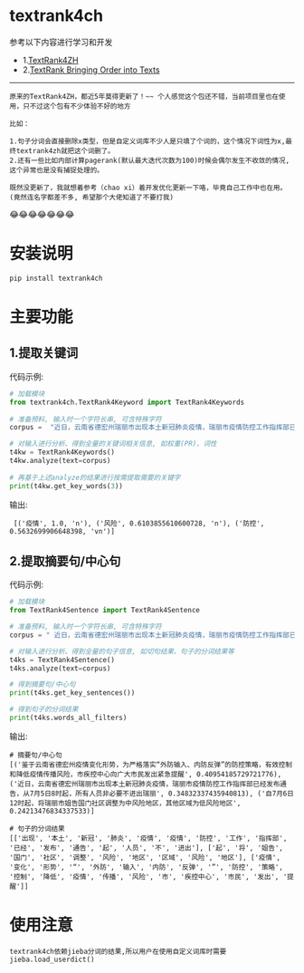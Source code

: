 textrank4ch
===========

参考以下内容进行学习和开发
- 1.[TextRank4ZH](https://github.com/someus/TextRank4ZH)
- 2.[TextRank Bringing Order into Texts](http://web.eecs.umich.edu/~mihalcea/papers/mihalcea.emnlp04.pdf)

---

    原来的TextRank4ZH，都近5年莫得更新了！~~ 个人感觉这个包还不错，当前项目里也在使用，只不过这个包有不少体验不好的地方

    比如：
    
    1.句子分词会直接删除x类型，但是自定义词库不少人是只填了个词的，这个情况下词性为x,最终textrank4zh就把这个词删了。
    2.还有一些比如内部计算pagerank(默认最大迭代次数为100)时候会偶尔发生不收敛的情况, 这个异常也是没有捕捉处理的。

    既然没更新了，我就想着参考（chao xi）着开发优化更新一下咯，毕竟自己工作中也在用。 
    (竟然连名字都差不多, 希望那个大佬知道了不要打我)
:joy::joy::joy::joy::joy::joy::joy:


安装说明
======

```shell
pip install textrank4ch
```

主要功能
====

1.提取关键词
-------

代码示例:

```python
# 加载模块
from textrank4ch.TextRank4Keyword import TextRank4Keywords
    
# 准备预料, 输入时一个字符长串, 可含特殊字符
corpus =  "近日，云南省德宏州瑞丽市出现本土新冠肺炎疫情，瑞丽市疫情防控工作指挥部已经发布通告，从7月5日8时起，所有人员非必要不进出瑞丽；自7月6日12时起，将瑞丽市姐告国门社区调整为中风险地区，其他区域为低风险地区。鉴于云南省德宏州疫情变化形势，为严格落实“外防输入、内防反弹”的防控策略，有效控制和降低疫情传播风险，市疾控中心向广大市民发出紧急提醒"

# 对输入进行分析、得到全量的关键词相关信息, 如权重(PR)、词性
t4kw = TextRank4Keywords()
t4kw.analyze(text=corpus)
    
# 再基于上述analyze的结果进行按需提取需要的关键字
print(t4kw.get_key_words(3))
```
输出:

     [('疫情', 1.0, 'n'), ('风险', 0.6103855610600728, 'n'), ('防控', 0.5632699906648398, 'vn')]


2.提取摘要句/中心句
-----------

代码示例:
```python
# 加载模块
from TextRank4Sentence import TextRank4Sentence

# 准备预料, 输入时一个字符长串, 可含特殊字符
corpus = " 近日，云南省德宏州瑞丽市出现本土新冠肺炎疫情，瑞丽市疫情防控工作指挥部已经发布通告，从7月5日8时起，所有人员非必要不进出瑞丽；自7月6日12时起，将瑞丽市姐告国门社区调整为中风险地区，其他区域为低风险地区。鉴于云南省德宏州疫情变化形势，为严格落实“外防输入、内防反弹”的防控策略，有效控制和降低疫情传播风险，市疾控中心向广大市民发出紧急提醒"

# 对输入进行分析、得到全量的句子信息, 如切句结果、句子的分词结果等
t4ks = TextRank4Sentence()
t4ks.analyze(text=corpus)

# 得到摘要句/中心句
print(t4ks.get_key_sentences())

# 得到句子的分词结果
print(t4ks.words_all_filters)
```

输出:

    # 摘要句/中心句
    [('鉴于云南省德宏州疫情变化形势，为严格落实“外防输入、内防反弹”的防控策略，有效控制和降低疫情传播风险，市疾控中心向广大市民发出紧急提醒', 0.40954185729721776), ('近日，云南省德宏州瑞丽市出现本土新冠肺炎疫情，瑞丽市疫情防控工作指挥部已经发布通告，从7月5日8时起，所有人员非必要不进出瑞丽', 0.34832337435940813), ('自7月6日12时起，将瑞丽市姐告国门社区调整为中风险地区，其他区域为低风险地区', 0.24213476834337533)]
    
    # 句子的分词结果
    [['出现', '本土', '新冠', '肺炎', '疫情', '疫情', '防控', '工作', '指挥部', '已经', '发布', '通告', '起', '人员', '不', '进出'], ['起', '将', '姐告', '国门', '社区', '调整', '风险', '地区', '区域', '风险', '地区'], ['疫情', '变化', '形势', '“', '外防', '输入', '内防', '反弹', '”', '防控', '策略', '控制', '降低', '疫情', '传播', '风险', '市', '疾控中心', '市民', '发出', '提醒']]



使用注意
====

    textrank4ch依赖jieba分词的结果,所以用户在使用自定义词库时需要jieba.load_userdict()


